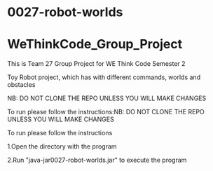 # 0027-robot-worlds
# WeThinkCode_Group_Project

This is Team 27 Group Project for WE Think Code Semester 2

Toy Robot project, which has with different commands, worlds and obstacles

NB: DO NOT CLONE THE REPO UNLESS YOU WILL MAKE CHANGES

To run please follow the instructions:NB: DO NOT CLONE THE REPO UNLESS YOU WILL MAKE CHANGES

To run please follow the instructions

1.Open the directory with the program

2.Run "java-jar0027-robot-worlds.jar" to execute the program
